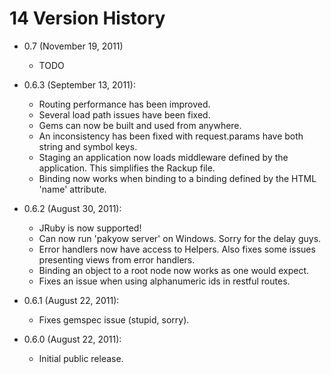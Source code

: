 <h1 id="section_14">14 Version History</h1>

- 0.7 (November 19, 2011)
  - TODO

- 0.6.3 (September 13, 2011): 
  - Routing performance has been improved.
  - Several load path issues have been fixed.
  - Gems can now be built and used from anywhere.
  - An inconsistency has been fixed with request.params have both string and symbol keys.
  - Staging an application now loads middleware defined by the application. This simplifies the Rackup file.
  - Binding now works when binding to a binding defined by the HTML 'name' attribute.

- 0.6.2 (August 30, 2011): 
  - JRuby is now supported!
  - Can now run 'pakyow server' on Windows. Sorry for the delay guys.
  - Error handlers now have access to Helpers. Also fixes some issues presenting views from error handlers.
  - Binding an object to a root node now works as one would expect.
  - Fixes an issue when using alphanumeric ids in restful routes.
  
- 0.6.1 (August 22, 2011): 
  - Fixes gemspec issue (stupid, sorry).
  
- 0.6.0 (August 22, 2011): 
  - Initial public release.
